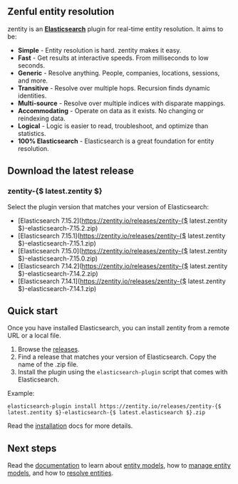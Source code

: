 ## <a name="overview">Zenful entity resolution</a>

zentity is an **[Elasticsearch](https://www.elastic.co/products/elasticsearch)** plugin for real-time entity
resolution. It aims to be:

- **Simple** - Entity resolution is hard. zentity makes it easy.
- **Fast** - Get results at interactive speeds. From milliseconds to low seconds.
- **Generic** - Resolve anything. People, companies, locations, sessions, and more.
- **Transitive** - Resolve over multiple hops. Recursion finds dynamic identities.
- **Multi-source** - Resolve over multiple indices with disparate mappings.
- **Accommodating** - Operate on data as it exists. No changing or reindexing data.
- **Logical** - Logic is easier to read, troubleshoot, and optimize than statistics.
- **100% Elasticsearch** - Elasticsearch is a great foundation for entity resolution.


## <a name="latest-release">Download the latest release</a>


### zentity-{$ latest.zentity $}

Select the plugin version that matches your version of Elasticsearch:

- [Elasticsearch 7.15.2](https://zentity.io/releases/zentity-{$ latest.zentity $}-elasticsearch-7.15.2.zip)
- [Elasticsearch 7.15.1](https://zentity.io/releases/zentity-{$ latest.zentity $}-elasticsearch-7.15.1.zip)
- [Elasticsearch 7.15.0](https://zentity.io/releases/zentity-{$ latest.zentity $}-elasticsearch-7.15.0.zip)
- [Elasticsearch 7.14.2](https://zentity.io/releases/zentity-{$ latest.zentity $}-elasticsearch-7.14.2.zip)
- [Elasticsearch 7.14.1](https://zentity.io/releases/zentity-{$ latest.zentity $}-elasticsearch-7.14.1.zip)


## <a name="quick-start">Quick start</a>

Once you have installed Elasticsearch, you can install zentity from a remote URL or a local file.

1. Browse the [releases](/releases).
2. Find a release that matches your version of Elasticsearch. Copy the name of the .zip file.
3. Install the plugin using the `elasticsearch-plugin` script that comes with Elasticsearch.

Example:

`elasticsearch-plugin install https://zentity.io/releases/zentity-{$ latest.zentity $}-elasticsearch-{$ latest.elasticsearch $}.zip`

Read the [installation](/docs/installation) docs for more details.

## <a name="next-steps">Next steps</a>

Read the [documentation](/docs) to learn about [entity models](/docs/entity-models),
how to [manage entity models](/docs/rest-apis/models-api), and how to [resolve entities](/docs/rest-apis/resolution-api).
